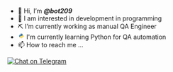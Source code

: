 
- 👋 Hi, I’m ***@bot209***
- 👀 I am interested in development in programming
- ⛏  I’m currently working as manual QA Engineer
- <code><img height="15" src="https://raw.githubusercontent.com/github/explore/80688e429a7d4ef2fca1e82350fe8e3517d3494d/topics/python/python.png"></code> I'm currently learning Python for QA automation
- 📫 How to reach me ... 

[![Chat on Telegram](https://img.shields.io/badge/Telegram-2CA5E0?style=for-the-badge&logo=telegram&logoColor=white)](https://t.me/bot209)

     
<!---
bot209/bot209 is a ✨ special ✨ repository because its README.md (this file) appears on your GitHub profile.
You can click the Preview link to take a look at your changes.
--->
